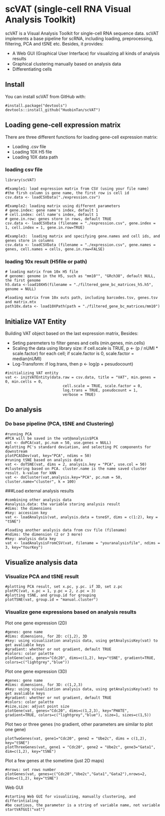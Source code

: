# scVAT (single-cell RNA Visual Analysis Toolkit)
scVAT is a Visual Analysis Toolkit for single-cell RNA sequence data. scVAT implements a base pipeline for scRNA, including loading, preprocessing, filtering, PCA and tSNE etc. Besides, it provides:
- A Web GUI (Graphical User Interface) for visualizing all kinds of analysis results
- Graphical clustering manually based on analysis data
- Differentiating cells

## Install
You can install scVAT from GitHub with:
```{r}
#install.package("devtools")
devtools::install_github("HuobinTan/scVAT")
```

## Loading gene-cell expression matrix
There are three different functions for loading gene-cell expression matrix:
- Loading .csv file
- Loading 10X H5 file
- Loading 10X data path
### loading csv file
```{r}
library(scVAT)

#Example1: load expression matrix from CSV (using your file name)
#the firsh column is gene name, the first row is cell id
csv.data <- loadCSVData("./expression.csv")

#Example2: loading matrix using different parameters
# gene.index: gene name's index, default 1
# cell.index: cell name's index, default 1
# gene.in.row: genes store in rows, default TRUE
csv.data <- loadCSVData (filename = "./expression.csv", gene.index = 1, cell.index = 1, gene.in.row=TRUE)

#Example3:  loading matrix and specifying gene.names and cell ids, and genes store in columns
csv.data <- loadCSVData (filename = "./expression.csv", gene.names = genes, cell.names = cells, gene.in.row=FALSE)
```
### loading 10x result (H5file or path)
```{r}
# loading matrix from 10x H5 file
# genome: genome in the H5, such as "mm10"", "GRch38", default NULL, the first genome 
h5.data <-load10XH5(filename = "./filtered_gene_bc_matrices_h5.h5", genome = NULL)

#loading matrix from 10x outs path, including barcodes.tsv, genes.tsv and matrix.mtx
path10x.data <- load10XPath(path = "./filtered_gene_bc_matrices/mm10")
```

## Initialize VAT Entity
Building VAT object based on the last expression matrix, Besides:
- Seting paremeters to filter genes and cells (min.genes, min.cells)
- Scaling the data using library size: if cell.scale is  TRUE, p <- (p / nUMI \* scale.factor) for each cell;  if scale.factor is 0,  scale.factor =  median(nUMI)
- Log-Transform: if log.trans, then p <- log(p + pesudocount)
```{r}
#initializing VAT entity
vat <- initVATEntity(data.raw = csv.data, title = "VAT", min.genes = 0, min.cells = 0,
                          cell.scale = TRUE, scale.factor = 0,
                          log.trans = TRUE, pseudocount = 1,
                          verbose = TRUE)
```

## Do analysis
### Do base pipeline (PCA, tSNE and Clustering)
```{r}
#running PCA
#PCA will be saved in the vat@analysis$PCA
vat <- doPCA(vat, pc.num = 50, use.genes = NULL)
#plotting PC's standard deviation, and selecting PC components for downstream
plotPCASDev(vat, key="PCA", ndims = 50)
#runing tSNE based on analysis data
vat <- doTSNE(vat, dims = 2, analysis.key = "PCA", use.col = 50)
#clustering based on PCA. cluster.name is the name saved cluster result. k-value for kNN
vat <- doCluster(vat,analysis.key="PCA", pc.num = 50, cluster.name="cluster", k = 100)
```
###Load external analysis results
```{r}
#combining other analysis data
#analysis.data: the variable storing analysis result
#dims: the dimensions 
#key: accession key
vat <- loadAnalysis(vat, analysis.data = tsne$Y, dims = c(1:2), key = "tSNE")

#loading another analysis data from csv file (filename)
#ndims: the dimension (2 or 3 more) 
#key: analysis data key
vat <- loadAnalysisFromCSV(vat, filename = "youranalysisfile", ndims = 3, key="YourKey")
```


## Visualize analysis data
### Visualize PCA and tSNE result
```{r}
#plotting PCA result, set x.pc, y.pc. if 3D, set z.pc
plotPC(vat, x.pc = 1, y.pc = 2, z.pc = 3)
#plotting tSNE, and group.id for grouping
plotTSNE(vat, group.id = "manual.cluster")
```
### Visualize gene expressions based on analysis results 
Plot one gene expression (2D) 
```{r}
#genes: gene name
#dims: dimensions, for 2D: c(1,2), 3D
#key: using visualization analysis data, using getAnalysisKey(vat) to get avaliable keys
#gradient: whether or not gradient, default TRUE
#colors: color palette
plotGene(vat, genes="Cdc20", dims=c(1,2), key="tSNE", gradient=TRUE, colors=c("lightgrey","blue"))
```
Plot one gene expression (3D) 
```{r}
#genes: gene name
#dims: dimensions, for 3D: c(1,2,3)
#key: using visualization analysis data, using getAnalysisKey(vat) to get avaliable keys
#gradient: whether or not gradient, default TRUE
#colors: color palette
#size,size: adjust point size
plotGene(vat, genes="Cdc20", dims=c(1,2,3), key="PHATE", gradient=TRUE, colors=c("lightgrey","blue"), size=1, sizes=c(1,5))
```
Plot two or three genes (no gradient, other parameters are similar to plot one gene)
```{r}
plotTwoGenes(vat, gene1="Cdc20", gene2 = "Ube2c", dims = c(1,2), key="tSNE")
plotThreeGenes(vat, gene1 = "Cdc20", gene2 = "Ube2c", gene3="Gata1", dim=c(1,2), key="tSNE")
```
Plot a few genes at the sometime (just 2D maps)
```{r}
#nrows: set rows number
plotGenes(vat, genes=c("Cdc20","Ube2c","Gata1","Gata2"),nrows=2, dims=c(1,2), key="tSNE")
```
Web GUI
```{r}
#starting Web GUI for visualizing, manually clustering, and differintialing
#be cautious, the parameter is a string of variable name, not variable
startVATGUI("vat")
```
